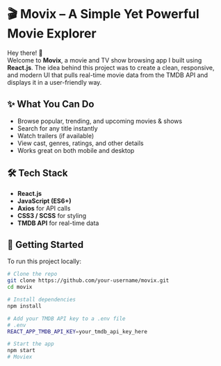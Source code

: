 # 🎬 Movix – A Simple Yet Powerful Movie Explorer

Hey there! 👋  
Welcome to **Movix**, a movie and TV show browsing app I built using **React.js**. The idea behind this project was to create a clean, responsive, and modern UI that pulls real-time movie data from the TMDB API and displays it in a user-friendly way.

## ✨ What You Can Do

- Browse popular, trending, and upcoming movies & shows
- Search for any title instantly
- Watch trailers (if available)
- View cast, genres, ratings, and other details
- Works great on both mobile and desktop

## 🛠 Tech Stack

- **React.js**
- **JavaScript (ES6+)**
- **Axios** for API calls
- **CSS3 / SCSS** for styling
- **TMDB API** for real-time data

## 🔑 Getting Started

To run this project locally:

```bash
# Clone the repo
git clone https://github.com/your-username/movix.git
cd movix

# Install dependencies
npm install

# Add your TMDB API key to a .env file
# .env
REACT_APP_TMDB_API_KEY=your_tmdb_api_key_here

# Start the app
npm start
#   M o v i e x  
 